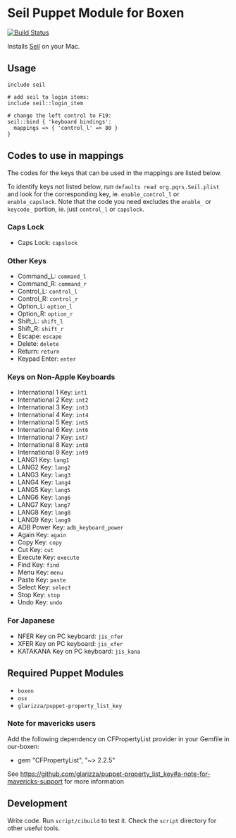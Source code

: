 # Seil Puppet Module for Boxen

[![Build Status](https://travis-ci.org/smh/puppet-seil.png?branch=master)](https://travis-ci.org/smh/puppet-seil)

Installs [Seil](https://pqrs.org/macosx/keyremap4macbook/seil.html.en) on your Mac.

## Usage

```puppet
include seil

# add seil to login items:
include seil::login_item

# change the left control to F19:
seil::bind { 'keyboard bindings':
  mappings => { 'control_l' => 80 }
}
```

## Codes to use in mappings

The codes for the keys that can be used in the mappings are listed below.

To identify keys not listed below, run `defaults read org.pqrs.Seil.plist` and look for the corresponding key, ie. `enable_control_l` or `enable_capslock`. Note that the code you need excludes the `enable_` or `keycode_` portion, ie. just `control_l` or `capslock`.

### Caps Lock

* Caps Lock: `capslock`

### Other Keys

* Command_L: `command_l`
* Command_R: `command_r`
* Control_L: `control_l`
* Control_R: `control_r`
* Option_L: `option_l`
* Option_R: `option_r`
* Shift_L: `shift_l`
* Shift_R: `shift_r`
* Escape: `escape`
* Delete: `delete`
* Return: `return`
* Keypad Enter: `enter`

### Keys on Non-Apple Keyboards

* International 1 Key: `int1`
* International 2 Key: `int2`
* International 3 Key: `int3`
* International 4 Key: `int4`
* International 5 Key: `int5`
* International 6 Key: `int6`
* International 7 Key: `int7`
* International 8 Key: `int8`
* International 9 Key: `int9`
* LANG1 Key: `lang1`
* LANG2 Key: `lang2`
* LANG3 Key: `lang3`
* LANG4 Key: `lang4`
* LANG5 Key: `lang5`
* LANG6 Key: `lang6`
* LANG7 Key: `lang7`
* LANG8 Key: `lang8`
* LANG9 Key: `lang9`
* ADB Power Key: `adb_keyboard_power`
* Again Key: `again`
* Copy Key: `copy`
* Cut Key: `cut`
* Execute Key: `execute`
* Find Key: `find`
* Menu Key: `menu`
* Paste Key: `paste`
* Select Key: `select`
* Stop Key: `stop`
* Undo Key: `undo`

### For Japanese

* NFER Key on PC keyboard: `jis_nfer`
* XFER Key on PC keyboard: `jis_xfer`
* KATAKANA Key on PC keyboard: `jis_kana`

## Required Puppet Modules

* `boxen`
* `osx`
* `glarizza/puppet-property_list_key`

### Note for mavericks users

Add the following dependency on CFPropertyList provider in your Gemfile in our-boxen:

* gem "CFPropertyList", "~> 2.2.5"

See https://github.com/glarizza/puppet-property_list_key#a-note-for-mavericks-support for more information

## Development

Write code. Run `script/cibuild` to test it. Check the `script`
directory for other useful tools.
